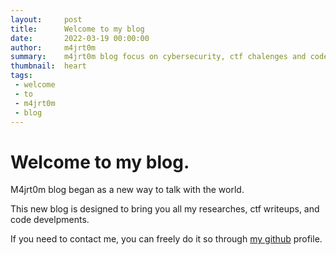 ```yaml
---
layout:     post
title:      Welcome to my blog
date:       2022-03-19 00:00:00
author:     m4jrt0m
summary:    m4jrt0m blog focus on cybersecurity, ctf chalenges and code.
thumbnail:  heart
tags:
 - welcome
 - to
 - m4jrt0m
 - blog
---
```


# Welcome to my blog.

M4jrt0m blog began as a new way to talk with the world.

This new blog is designed to bring you all my researches, ctf writeups, and code develpments.

If you need to contact me, you can freely do it so through [my github][1] profile.


[1]: https://github.com/m4jrt0m/
